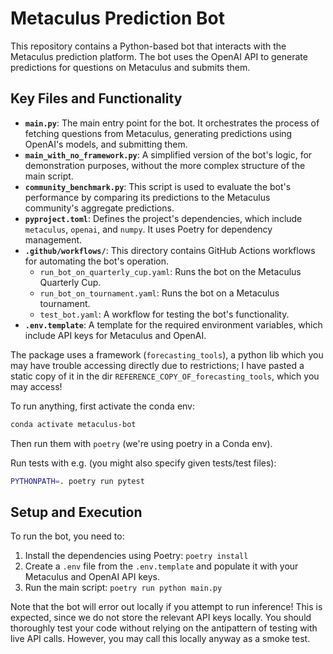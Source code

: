 # Metaculus Prediction Bot

This repository contains a Python-based bot that interacts with the Metaculus prediction platform. The bot uses the OpenAI API to generate predictions for questions on Metaculus and submits them.

## Key Files and Functionality

*   **`main.py`**: The main entry point for the bot. It orchestrates the process of fetching questions from Metaculus, generating predictions using OpenAI's models, and submitting them.
*   **`main_with_no_framework.py`**: A simplified version of the bot's logic, for demonstration purposes, without the more complex structure of the main script.
*   **`community_benchmark.py`**: This script is used to evaluate the bot's performance by comparing its predictions to the Metaculus community's aggregate predictions.
*   **`pyproject.toml`**: Defines the project's dependencies, which include `metaculus`, `openai`, and `numpy`. It uses Poetry for dependency management.
*   **`.github/workflows/`**: This directory contains GitHub Actions workflows for automating the bot's operation.
    *   `run_bot_on_quarterly_cup.yaml`: Runs the bot on the Metaculus Quarterly Cup.
    *   `run_bot_on_tournament.yaml`: Runs the bot on a Metaculus tournament.
    *   `test_bot.yaml`: A workflow for testing the bot's functionality.
*   **`.env.template`**: A template for the required environment variables, which include API keys for Metaculus and OpenAI.

The package uses a framework (`forecasting_tools`), a python lib which you may have trouble accessing directly due to restrictions; I have pasted a static copy of it in the dir `REFERENCE_COPY_OF_forecasting_tools`, which you may access!

To run anything, first activate the conda env:
```bash
conda activate metaculus-bot
```

Then run them with `poetry` (we're using poetry in a Conda env).

Run tests with e.g. (you might also specify given tests/test files):
```bash
PYTHONPATH=. poetry run pytest
```

## Setup and Execution

To run the bot, you need to:

1.  Install the dependencies using Poetry: `poetry install`
2.  Create a `.env` file from the `.env.template` and populate it with your Metaculus and OpenAI API keys.
3.  Run the main script: `poetry run python main.py`

Note that the bot will error out locally if you attempt to run inference! This is expected, since we do not store the relevant API keys locally. You should thoroughly test your code without relying on the antipattern of testing with live API calls. However, you may call this locally anyway as a smoke test.
